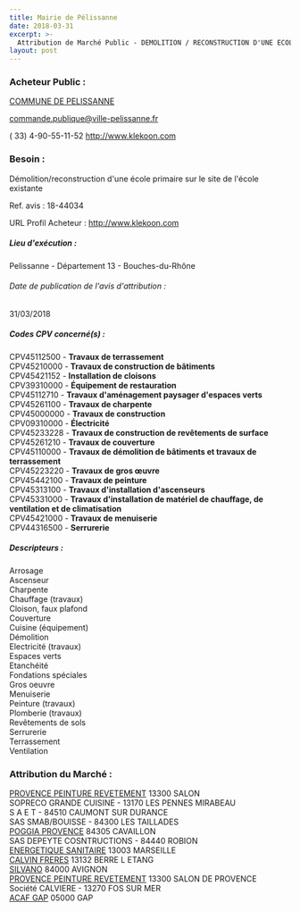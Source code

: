 ```yaml
---
title: Mairie de Pélissanne
date: 2018-03-31
excerpt: >-
  Attribution de Marché Public - DEMOLITION / RECONSTRUCTION D'UNE ECOLE PRIMAIRE SUR LE SITE DE L'ECOLE EXISTANTE FREDERIC MISTRAL
layout: post
---
```


### Acheteur Public : 
<a href="/acheteur-134/siren-211300694"> COMMUNE DE PELISSANNE</a><br/>



commande.publique@ville-pelissanne.fr

( 33) 4-90-55-11-52
http://www.klekoon.com
### Besoin :

Démolition/reconstruction d'une école primaire sur le site de l'école existante

Ref. avis : 18-44034

URL Profil Acheteur : http://www.klekoon.com

##### Lieu d'exécution :

Pelissanne - Département 13 - Bouches-du-Rhône

###### Date de publication de l'avis d'attribution : 
31/03/2018

##### Codes CPV concerné(s) :
CPV45112500 - **Travaux de terrassement** <br/>
CPV45210000 - **Travaux de construction de bâtiments** <br/>
CPV45421152 - **Installation de cloisons** <br/>
CPV39310000 - **Équipement de restauration** <br/>
CPV45112710 - **Travaux d'aménagement paysager d'espaces verts** <br/>
CPV45261100 - **Travaux de charpente** <br/>
CPV45000000 - **Travaux de construction** <br/>
CPV09310000 - **Électricité** <br/>
CPV45233228 - **Travaux de construction de revêtements de surface** <br/>
CPV45261210 - **Travaux de couverture** <br/>
CPV45110000 - **Travaux de démolition de bâtiments et travaux de terrassement** <br/>
CPV45223220 - **Travaux de gros œuvre** <br/>
CPV45442100 - **Travaux de peinture** <br/>
CPV45313100 - **Travaux d'installation d'ascenseurs** <br/>
CPV45331000 - **Travaux d'installation de matériel de chauffage, de ventilation et de climatisation** <br/>
CPV45421000 - **Travaux de menuiserie** <br/>
CPV44316500 - **Serrurerie** <br/>

##### Descripteurs :
Arrosage <br/>
Ascenseur <br/>
Charpente <br/>
Chauffage (travaux) <br/>
Cloison, faux plafond <br/>
Couverture <br/>
Cuisine (équipement) <br/>
Démolition <br/>
Electricité (travaux) <br/>
Espaces verts <br/>
Etanchéité <br/>
Fondations spéciales <br/>
Gros oeuvre <br/>
Menuiserie <br/>
Peinture (travaux) <br/>
Plomberie (travaux) <br/>
Revêtements de sols <br/>
Serrurerie <br/>
Terrassement <br/>
Ventilation <br/>

### Attribution du Marché :
<a href="/entreprise-551/siren-353128697"> PROVENCE PEINTURE REVETEMENT</a>     13300 SALON <br/>
SOPRECO GRANDE CUISINE -  13170 LES PENNES MIRABEAU <br/>
S A E T -  84510 CAUMONT SUR DURANCE <br/>
SAS SMAB/BOUISSE -  84300 LES TAILLADES <br/>
<a href="/entreprise-553/siren-387811193"> POGGIA PROVENCE</a>     84305 CAVAILLON <br/>
SAS DEPEYTE COSNTRUCTIONS -  84440 ROBION <br/>
<a href="/entreprise-575/siren-788139913"> ENERGETIQUE SANITAIRE</a>     13003 MARSEILLE <br/>
<a href="/entreprise-574/siren-775556921"> CALVIN FRERES</a>     13132 BERRE L ETANG <br/>
<a href="/entreprise-573/siren-622620557"> SILVANO</a>     84000 AVIGNON <br/>
<a href="/entreprise-551/siren-353128697"> PROVENCE PEINTURE REVETEMENT</a>     13300 SALON DE PROVENCE <br/>
Société CALVIERE -  13270 FOS SUR MER <br/>
<a href="/entreprise-575/siren-790279970"> ACAF GAP</a>     05000 GAP <br/>
